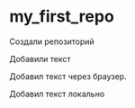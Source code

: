 ﻿# my_first_repo
Создали репозиторий

Добавили текст

Добавил текст через браузер.

Добавил текст локально